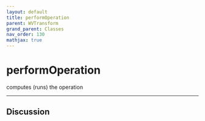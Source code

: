 ```yaml
---
layout: default
title: performOperation
parent: WVTransform
grand_parent: Classes
nav_order: 130
mathjax: true
---
```


#  performOperation

computes (runs) the operation


---

## Discussion

  

